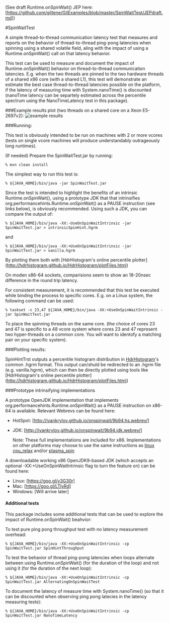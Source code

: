(See draft Runtime.onSpinWait() JEP here: [https://github.com/giltene/GilExamples/blob/master/SpinWaitTest/JEPdraft.md])

#SpinWaitTest

A simple thread-to-thread communication latency test that measures and reports on the
behavior of thread-to-thread ping-pong latencies when spinning using a shared volatile
field, aling with the impact of using a Runtime.onSpinWait() call on that latency behavior.

This test can be used to measure and document the impact of Runtime.onSpinWait() behavior
on thread-to-thread communication latencies. E.g. when the two threads are pinned to
the two hardware threads of a shared x86 core (with a shared L1), this test will
demonstrate an estimate the best case thread-to-thread latencies possible on the
platform, if the latency of measuring time with System.nanoTime() is discounted
(nanoTime latency can be separtely estimated across the percentile spectrum using
the NanoTimeLatency test in this package).

###Example results plot (two threads on a shared core on a Xeon E5-2697v2): 
![example results] 

###Running:

This test is obviously intended to be run on machines with 2 or more vcores (tests on single vcore machines will
produce understandably outrageously long runtimes).
 
(If needed) Prepare the SpinWaitTest.jar by running:
 
    % mvn clean install

The simplest way to run this test is:

    % ${JAVA_HOME}/bin/java -jar SpinWaitTest.jar

Since the test is intended to highlight the benefits of an intrinsic Runtime.onSpinWait(), using a prototype JDK
that that intrinsifies org.performancehints.Runtime.onSpinWait() as a PAUSE instruction
(see links below), is obviously recommended. Using such a JDK, you can compare the output of:

    % ${JAVA_HOME}/bin/java -XX:-UseOnSpinWaitIntrinsic -jar SpinWaitTest.jar > intrinsicSpinHint.hgrm

and 
    
    % ${JAVA_HOME}/bin/java -XX:+UseOnSpinWaitIntrinsic -jar SpinWaitTest.jar > vanilla.hgrm

By plotting them both with [HdrHistogram's online percentile plotter] (http://hdrhistogram.github.io/HdrHistogram/plotFiles.html)

On moden x86-64 sockets, comparisions seem to show an 18-20nsec difference in the round trip latency.  

For consistent measurement, it is recommended that this test be executed while
binding the process to specific cores. E.g. on a Linux system, the following
command can be used:

    % taskset -c 23,47 ${JAVA_HOME}/bin/java -XX:+UseOnSpinWaitIntrinsic -jar SpinWaitTest.jar
    
To place the spinning threads on the same core. (the choice of cores 23 and 47 is specific
to a 48 vcore system where cores 23 and 47 represent two hyper-threads on a common core. You will want
to identofy a matching pair on your specific system).
 
###Plotting results:
 
SpinHintTrst outputs a percentile histogram distribution in [HdrHistogram](http://hdrhistogram.org)'s common
.hgrm format. This output can/shuld be redirected to an .hgrm file (e.g. vanilla.hgrm),
which can then be directly plotted using tools like [HdrHistogram's online percentile plotter] (http://hdrhistogram.github.io/HdrHistogram/plotFiles.html)

 
###Prototype intrinsifying implementations

A prototype OpenJDK implementation that implements org.performancehints.Runtime.onSpinWait() as a PAUSE instruction
on x86-64 is available. Relevant Webrevs can be found here:  
- HotSpot: [http://ivankrylov.github.io/onspinwait/9b94.hs.webrev/]  
- JDK: [http://ivankrylov.github.io/onspinwait/9b94.jdk.webrev/] 

    Note: These full implementations are included for x86. Implementations on
    other platforms may choose to use the same instructions as [linux cpu_relax](http://lxr.free-electrons.com/ident?i=cpu_relax)
    and/or [plasma_spin](https://github.com/gstrauss/plasma/blob/master/plasma_spin.h)
      
A downloadable working x86 OpenJDK9-based JDK (which accepts an optional -XX:+UseOnSpinWaitIntrinsic flag to turn the
feature on) can be found here:   
- Linux: [https://goo.gl/v3G30r]  
- Mac: [https://goo.gl/LTlyRd]  
- Windows: [Will arrive later]  

#### Additional tests

This package includes some additional tests that can be used to explore the impact of Runtime.onSpinWait()
beahvior: 

To test pure ping pong throughput test with no latency measurement overhead:

    % ${JAVA_HOME}/bin/java -XX:+UseOnSpinWaitIntrinsic -cp SpinWaitTest.jar SpinHintThroughput

To test the behavior of thread ping-pong latencies when loops alternate between using Runtime.onSpinWait()
(for the duration of the loop) and not using it (for the duration of the next loop):

    % ${JAVA_HOME}/bin/java -XX:+UseOnSpinWaitIntrinsic -cp SpinWaitTest.jar AlternatingOnSpinWaitTest
    
To document the latency of measure time with System.nanoTime() (so that it can be discounted when
observing ping pong latecies in the latency measuring tests):

    % ${JAVA_HOME}/bin/java -XX:+UseOnSpinWaitIntrinsic -cp SpinWaitTest.jar NanoTimeLatency
    
[example results]:https://raw.github.com/giltene/GilExamples/master/SpinWaitTest/SpinLoopLatency_E5-2697v2_sharedCore.png "Example Results on E5-2697v2"
